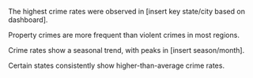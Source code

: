 The highest crime rates were observed in [insert key state/city based on dashboard].

Property crimes are more frequent than violent crimes in most regions.

Crime rates show a seasonal trend, with peaks in [insert season/month].

Certain states consistently show higher-than-average crime rates.
